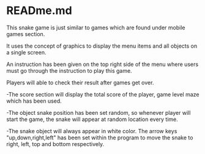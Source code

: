 # READme.md
This snake game is just similar to games which are found under mobile games section.

It uses the concept of graphics to display the menu items and all objects on a single screen.

An instruction has been given on the top right side of the menu where users must go through the instruction to play this game.

Players will able to check their result after games get over.

-The score section will display the total score of the player, game level maze which has been used.

-The object snake position has been set random, so whenever player will start the game, the snake will appear at random location every time.

-The snake object will always appear in white color. The arrow keys "up,down,right,left" has been set within the program to move the snake to right, left, top and bottom respectively.
